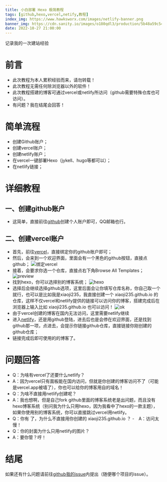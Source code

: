 ```yaml
---
title: 小白部署 Hexo 极简教程
tags: [github,hexo,vercel,netify,教程]
index_img: https://www.hawksworx.com/images/netlify-banner.png
banner_img: https://cdn.sanity.io/images/o180qdl3/production/5b48a59c547c52931f22cd845a02ba8e46df76bc-1920x1080.png?w=1200&h=675&fit=crop&auto=format
date: 2022-10-27 21:00:00
---
```


记录我的一次建站经验
<!-- more -->

# 前言
- 此次教程为本人累积经验而来，请勿转载！
- 此次教程无需任何除浏览器以外的软件！
- 此次教程搭建的博客可通过vercel或netlify所访问（github需要特殊仓库也可访问）。
- 有问题？我在结尾会回答！


# 简单流程
- 创建Github账户；
- 创建vercel账户；
- 创建netlify账户；
- 在vercel一键部署Hexo（jykell、hugo等都可以）；
- 在netlify链接；

# 详细教程

## 一、创建github账户
- 这简单，直接前往[github](github.com)创建个人账户即可，QQ邮箱也行。

## 二、创建vercel账户
- 首先，前往[vercel](vercel.com)，直接绑定你的github账户即可；
- 然后，会来到一个欢迎界面，里面会有一个黑色的github按钮，直接点github；
![绑定vercel](https://dl3.img.timecdn.cn/2022/10/28/blog-site1.jpg)
- 接着，会要求你选一个仓库，直接点右下角Browse All Templates；
![preview](https://dl.img.timecdn.cn/2022/10/28/blog-site2.jpg)
- 找到hexo，你可以选择别的博客系统；
![hexo](https://dl3.img.timecdn.cn/2022/10/28/blog-site3.jpg)
- 选择后会继续选择github选项，这里后面会让你填写仓库名称，你自己取一个就行，也可以是比如我是xiaoji235，我直接创建一个 xiaoji235.github.io 的仓库，这样不仅vercel和netlify提供的链接可以访问你的博客，搭建完成后在浏览器上输入比如 xiaoji235.github.io 也可以访问！
![ok](https://dl3.img.timecdn.cn/2022/10/28/blog-site4.png)
- 由于vercel创建的博客在国内无法访问，这里需要netlify继续
- 进入[netlify](app.netlify.com)，还是用github登陆，进去后也是会停在欢迎界面，还是找到github那一项，点进去，会提示你链接github仓库，直接链接你刚创建的github仓库；
- 链接完成后即可使用的的博客了。

# 问题回答
- Q：为啥有vercel了还要什么netlify？
 - A：因为vercel只有面板能在国内访问，但就是你创建的博客访问不了（可能是vercel.app被墙了），你也可以给你的博客用自的域名！
- Q：为啥不直接用netlify创建呢？
 - A：我也想啊，但是自己fork github里面的博客系统老是出问题，而且没有hexo博客系统（别问我为什么只用hexo，因为我看中了hexo的一款主题），如果你使用别的博客系统，你可以直接跳过vercel用netlify。
- Q：你有 了，为什么不直接用你创建的 xiaoji235.github.io  ？
 -　A：访问太慢！
- Q：你的封面为什么只用netlify的图片？
 - A：要你管？哼！

# 结尾
如果还有什么问题请前往[github我的issue](https://github.com/xiaoji235)内提出（随便哪个项目的issue）。
